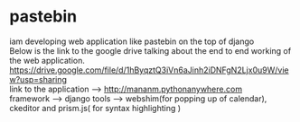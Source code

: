 # pastebin
iam developing web application like pastebin on the top of django<br>
Below is the link to the google drive talking about the end to end working of the web application.<br> 
https://drive.google.com/file/d/1hByqztQ3iVn6aJinh2iDNFgN2Ljx0u9W/view?usp=sharing<br>
link to the application -->  http://mananm.pythonanywhere.com<br>
framework --> django 
tools --> webshim(for popping up of calendar), ckeditor and prism.js( for syntax highlighting ) <br>




